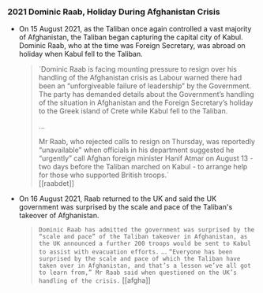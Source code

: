 ### 2021 Dominic Raab, Holiday During Afghanistan Crisis
- On 15 August 2021, as the Taliban once again controlled a vast majority of Afghanistan, the Taliban began capturing the capital city of Kabul. Dominic Raab, who at the time was Foreign Secretary, was abroad on holiday when Kabul fell to the Taliban.
    
    > `Dominic Raab is facing mounting pressure to resign over his handling of the Afghanistan crisis as Labour warned there had been an “unforgiveable failure of leadership” by the Government. The party has demanded details about the Government’s handling of the situation in Afghanistan and the Foreign Secretary’s holiday to the Greek island of Crete while Kabul fell to the Taliban.  
    >   
    > ...  
    >   
    > Mr Raab, who rejected calls to resign on Thursday, was reportedly “unavailable” when officials in his department suggested he “urgently” call Afghan foreign minister Hanif Atmar on August 13 - two days before the Taliban marched on Kabul - to arrange help for those who supported British troops.`  
    > [[raabdet]]
    
- On 16 August 2021, Raab returned to the UK and said the UK government was surprised by the scale and pace of the Taliban's takeover of Afghanistan.
    
    > `Dominic Raab has admitted the government was surprised by the “scale and pace” of the Taliban takeover in Afghanistan, as the UK announced a further 200 troops would be sent to Kabul to assist with evacuation efforts.` ... `“Everyone has been surprised by the scale and pace of which the Taliban have taken over in Afghanistan, and that’s a lesson we’ve all got to learn from,” Mr Raab said when questioned on the UK’s handling of the crisis.` [[afgha]]
    